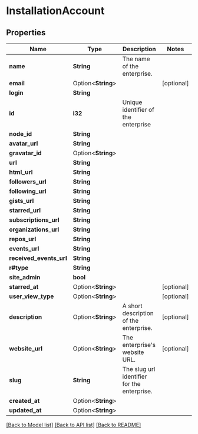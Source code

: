 # InstallationAccount

## Properties

Name | Type | Description | Notes
------------ | ------------- | ------------- | -------------
**name** | **String** | The name of the enterprise. | 
**email** | Option<**String**> |  | [optional]
**login** | **String** |  | 
**id** | **i32** | Unique identifier of the enterprise | 
**node_id** | **String** |  | 
**avatar_url** | **String** |  | 
**gravatar_id** | Option<**String**> |  | 
**url** | **String** |  | 
**html_url** | **String** |  | 
**followers_url** | **String** |  | 
**following_url** | **String** |  | 
**gists_url** | **String** |  | 
**starred_url** | **String** |  | 
**subscriptions_url** | **String** |  | 
**organizations_url** | **String** |  | 
**repos_url** | **String** |  | 
**events_url** | **String** |  | 
**received_events_url** | **String** |  | 
**r#type** | **String** |  | 
**site_admin** | **bool** |  | 
**starred_at** | Option<**String**> |  | [optional]
**user_view_type** | Option<**String**> |  | [optional]
**description** | Option<**String**> | A short description of the enterprise. | [optional]
**website_url** | Option<**String**> | The enterprise's website URL. | [optional]
**slug** | **String** | The slug url identifier for the enterprise. | 
**created_at** | Option<**String**> |  | 
**updated_at** | Option<**String**> |  | 

[[Back to Model list]](../README.md#documentation-for-models) [[Back to API list]](../README.md#documentation-for-api-endpoints) [[Back to README]](../README.md)


